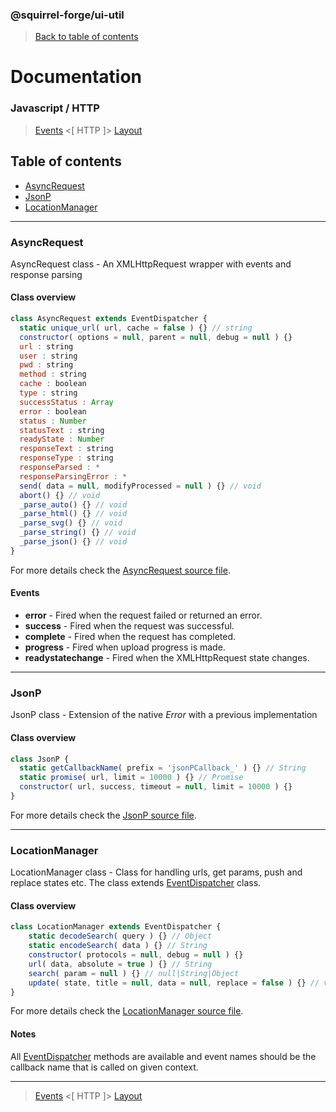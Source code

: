 ### @squirrel-forge/ui-util
> [Back to table of contents](../README.md#table-of-contents)

# Documentation
### Javascript / HTTP
> [Events](Events.md) <[ HTTP ]> [Layout](Layout.md)

## Table of contents
 - [AsyncRequest](#asyncrequest)
 - [JsonP](#jsonp)
 - [LocationManager](#locationmanager)

---

### AsyncRequest
AsyncRequest class - An XMLHttpRequest wrapper with events and response parsing

#### Class overview
```javascript
class AsyncRequest extends EventDispatcher {
  static unique_url( url, cache = false ) {} // string
  constructor( options = null, parent = null, debug = null ) {}
  url : string
  user : string
  pwd : string
  method : string
  cache : boolean
  type : string
  successStatus : Array
  error : boolean
  status : Number
  statusText : string
  readyState : Number
  responseText : string
  responseType : string
  responseParsed : *
  responseParsingError : *
  send( data = null, modifyProcessed = null ) {} // void
  abort() {} // void
  _parse_auto() {} // void
  _parse_html() {} // void
  _parse_svg() {} // void
  _parse_string() {} // void
  _parse_json() {} // void
}
```
For more details check the [AsyncRequest source file](../src/es6/HTTP/AsyncRequest.js).

#### Events
 - **error** - Fired when the request failed or returned an error.
 - **success** - Fired when the request was successful.
 - **complete** - Fired when the request has completed.
 - **progress** - Fired when upload progress is made.
 - **readystatechange** - Fired when the XMLHttpRequest state changes.

---

### JsonP
JsonP class - Extension of the native *Error* with a previous implementation

#### Class overview
```javascript
class JsonP {
  static getCallbackName( prefix = 'jsonPCallback_' ) {} // String
  static promise( url, limit = 10000 ) {} // Promise
  constructor( url, success, timeout = null, limit = 10000 ) {}
}
```
For more details check the [JsonP source file](../src/es6/HTTP/JsonP.js).

---

### LocationManager
LocationManager class - Class for handling urls, get params, push and replace states etc.
The class extends [EventDispatcher](Events.md#eventdispatcher) class.

#### Class overview
```javascript
class LocationManager extends EventDispatcher {
    static decodeSearch( query ) {} // Object
    static encodeSearch( data ) {} // String
    constructor( protocols = null, debug = null ) {}
    url( data, absolute = true ) {} // String
    search( param = null ) {} // null|String|Object
    update( state, title = null, data = null, replace = false ) {} // void
}
```
For more details check the [LocationManager source file](../src/es6/HTTP/LocationManager.js).

#### Notes
All [EventDispatcher](#eventdispatcher) methods are available and event names should be the callback name that is called on given context.

---

> [Events](Events.md) <[ HTTP ]> [Layout](Layout.md)
